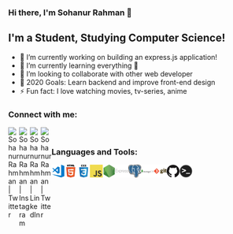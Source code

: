 ### Hi there, I'm Sohanur Rahman 👋

## I'm a Student, Studying Computer Science!

- 🔭 I’m currently working on building an express.js application!
- 🌱 I’m currently learning everything 🤣
- 👯 I’m looking to collaborate with other web developer
- 🥅 2020 Goals: Learn backend and improve front-end design
- ⚡ Fun fact: I love watching movies, tv-series, anime


### Connect with me:
[<img align="left" alt="Sohanur Rahman | Twitter" width="22px" src="https://cdn.jsdelivr.net/npm/simple-icons@v3/icons/facebook.svg" />][facebook]
[<img align="left" alt="Sohanur Rahman | Instagram" width="22px" src="https://cdn.jsdelivr.net/npm/simple-icons@v3/icons/instagram.svg" />][instagram]
[<img align="left" alt="Sohanur Rahman | LinkedIn" width="22px" src="https://cdn.jsdelivr.net/npm/simple-icons@v3/icons/linkedin.svg" />][linkedin]
[<img align="left" alt="Sohanur Rahman | Twitter" width="22px" src="https://cdn.jsdelivr.net/npm/simple-icons@v3/icons/twitter.svg" />][twitter]

<br />

### Languages and Tools:

<img align="left" alt="Visual Studio Code" width="26px" src="https://raw.githubusercontent.com/github/explore/80688e429a7d4ef2fca1e82350fe8e3517d3494d/topics/visual-studio-code/visual-studio-code.png" />

<img align="left" alt="HTML5" width="26px" src="https://raw.githubusercontent.com/github/explore/80688e429a7d4ef2fca1e82350fe8e3517d3494d/topics/html/html.png" />

<img align="left" alt="CSS3" width="26px" src="https://raw.githubusercontent.com/github/explore/80688e429a7d4ef2fca1e82350fe8e3517d3494d/topics/css/css.png" />

<img align="left" alt="JavaScript" width="26px" src="https://raw.githubusercontent.com/github/explore/80688e429a7d4ef2fca1e82350fe8e3517d3494d/topics/javascript/javascript.png" />

<img align="left" alt="Node.js" width="26px" src="https://raw.githubusercontent.com/github/explore/80688e429a7d4ef2fca1e82350fe8e3517d3494d/topics/nodejs/nodejs.png" />

<img align="left" alt="Node.js" width="26px" src="https://raw.githubusercontent.com/github/explore/80688e429a7d4ef2fca1e82350fe8e3517d3494d/topics/express/express.png" />

<img align="left" alt="MySQL" width="26px" src="https://raw.githubusercontent.com/github/explore/80688e429a7d4ef2fca1e82350fe8e3517d3494d/topics/postgresql/postgresql.png" />

<img align="left" alt="MongoDB" width="26px" src="https://raw.githubusercontent.com/github/explore/80688e429a7d4ef2fca1e82350fe8e3517d3494d/topics/mongodb/mongodb.png" />

<img align="left" alt="Git" width="26px" src="https://raw.githubusercontent.com/github/explore/80688e429a7d4ef2fca1e82350fe8e3517d3494d/topics/git/git.png" />

<img align="left" alt="GitHub" width="26px" src="https://raw.githubusercontent.com/github/explore/78df643247d429f6cc873026c0622819ad797942/topics/github/github.png" />

<img align="left" alt="Terminal" width="26px" src="https://raw.githubusercontent.com/github/explore/80688e429a7d4ef2fca1e82350fe8e3517d3494d/topics/terminal/terminal.png" />

<br />
<br />

[facebook]: https://facebook.com/sohanur.rahman147
[twitter]: https://twitter.com/sohanur1497
[instagram]: https://instagram.com/sohanur.rahman149
[linkedin]: https://www.linkedin.com/in/sohanur-rahman-4b9009185/


